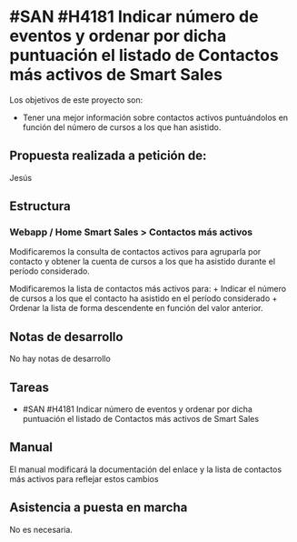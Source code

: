# #SAN #H4181 Indicar número de eventos y ordenar por dicha puntuación el listado de Contactos más activos de Smart Sales

Los objetivos de este proyecto son:
+ Tener una mejor información sobre contactos activos puntuándolos en función del número de cursos a los que han asistido.

## Propuesta realizada a petición de:
Jesús

## Estructura

### Webapp / Home Smart Sales > Contactos más activos

Modificaremos la consulta de contactos activos para agruparla por contacto y obtener la cuenta de cursos a los que ha asistido durante el período considerado.

Modificaremos la lista de contactos más activos para:
    + Indicar el número de cursos a los que el contacto ha asistido en el período considerado
    + Ordenar la lista de forma descendente en función del valor anterior.

## Notas de desarrollo
No hay notas de desarrollo

## Tareas
* #SAN #H4181 Indicar número de eventos y ordenar por dicha puntuación el listado de Contactos más activos de Smart Sales

## Manual
El manual modificará la documentación del enlace y la lista de contactos más activos para reflejar estos cambios

## Asistencia a puesta en marcha
No es necesaria.

